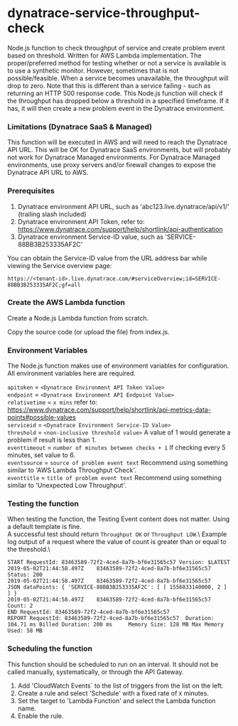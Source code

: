 # dynatrace-service-throughput-check
Node.js function to check throughput of service and create problem event based on threshold.  Written for AWS Lambda implementation.
The proper/preferred method for testing whether or not a service is available is to use a synthetic monitor.  However, sometimes that is not possible/feasible.  When a service becomes unavailable, the throughput will drop to zero.  Note that this is different than a service failing - such as returning an HTTP 500 response code.  This Node.js function will check if the throughput has dropped below a threshold in a specified timeframe.  If it has, it will then create a new problem event in the Dynatrace environment.

### Limitations (Dynatrace SaaS & Managed)
This function will be executed in AWS and will need to reach the Dynatrace API URL.  This will be OK for Dynatrace SaaS environments, but will probably not work for Dynatrace Managed environments.  For Dynatrace Managed environments, use proxy servers and/or firewall changes to expose the Dynatrace API URL to AWS.

### Prerequisites
1) Dynatrace environment API URL, such as 'abc123.live.dynatrace/api/v1/' (trailing slash included)
2) Dynatrace environment API Token, refer to: https://www.dynatrace.com/support/help/shortlink/api-authentication
3) Dynatrace environment Service-ID value, such as 'SERVICE-88BB3B253335AF2C'

You can obtain the Service-ID value from the URL address bar while viewing the Service overview page:
```
https://<tenant-id>.live.dynatrace.com/#serviceOverview;id=SERVICE-88BB3B253335AF2C;gf=all
```

### Create the AWS Lambda function

Create a Node.js Lambda function from scratch.

Copy the source code (or upload the file) from index.js.

### Environment Variables

The Node.js function makes use of environment variables for configuration.  All environment variables here are required.

``apitoken`` = ``<Dynatrace Environment API Token Value>``\
``endpoint`` = ``<Dynatrace Environment API Endpoint Value>``\
``relativetime`` = ``x mins`` refer to: https://www.dynatrace.com/support/help/shortlink/api-metrics-data-points#possible-values \
``serviceid`` = ``<Dynatrace Environment Service-ID Value>``\
``threshold`` = ``<non-inclusive threshold value>`` A value of 1 would generate a problem if result is less than 1.\
``eventtimeout`` = ``number of minutes between checks + 1`` If checking every 5 minutes, set value to 6.\
``eventsource`` = ``source of problem event text`` Recommend using something similar to 'AWS Lambda Throughput Check'.\
``eventtitle`` = ``title of problem event text`` Recommend using something similar to 'Unexpected Low Throughput'.


### Testing the function
When testing the function, the Testing Event content does not matter.  Using a default template is fine.\
A successful test should return ``Throughput OK`` or ``Throughput LOW``.\ 
Example log output of a request where the value of count is greater than or equal to the threshold.\
```
START RequestId: 83463589-72f2-4ced-8a7b-bf6e31565c57 Version: $LATEST
2019-05-02T21:44:58.497Z	83463589-72f2-4ced-8a7b-bf6e31565c57	Status: 200
2019-05-02T21:44:58.497Z	83463589-72f2-4ced-8a7b-bf6e31565c57	JSON dataPoints: { 'SERVICE-88BB3B253335AF2C': [ [ 1556833140000, 2 ] ] }
2019-05-02T21:44:58.497Z	83463589-72f2-4ced-8a7b-bf6e31565c57	Count: 2
END RequestId: 83463589-72f2-4ced-8a7b-bf6e31565c57
REPORT RequestId: 83463589-72f2-4ced-8a7b-bf6e31565c57	Duration: 104.71 ms	Billed Duration: 200 ms 	Memory Size: 128 MB	Max Memory Used: 58 MB	
```

### Scheduling the function

This function should be scheduled to run on an interval.  It should not be called manually, systematically, or through the API Gateway.
1) Add 'CloudWatch Events` to the list of triggers from the list on the left.
2) Create a rule and select 'Schedule' with a fixed rate of ``X`` minutes.
3) Set the target to 'Lambda Function' and select the Lambda function name.
4) Enable the rule.
